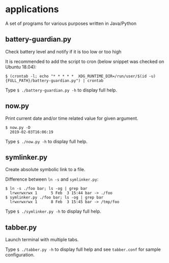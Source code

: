 # applications

A set of programs for various purposes written in Java/Python

## battery-guardian.py

Check battery level and notify if it is too low or too high

It is recommended to add the script to cron (below snippet was checked on Ubuntu 18.04):
```
$ (crontab -l; echo "* * * * *  XDG_RUNTIME_DIR=/run/user/$(id -u) {FULL_PATH}/battery-guardian.py") | crontab  
```

Type `$ ./battery-guardian.py -h` to display full help.

## now.py

Print current date and/or time related value for given argument.

```
$ now.py -D
  2019-02-03T16:06:19
```

Type `$ ./now.py -h` to display full help.

## symlinker.py

Create absolute symbolic link to a file.

Difference between `ln -s` and `symlinker.py`:
```
$ ln -s ./foo bar; ls -og | grep bar
  lrwxrwxrwx 1      5 Feb  3 15:44 bar -> ./foo
$ symlinker.py ./foo bar; ls -og | grep bar
  lrwxrwxrwx 1      8 Feb  3 15:45 bar -> /tmp/foo
```

Type `$ ./symlinker.py -h` to display full help.

## tabber.py

Launch terminal with multiple tabs.

Type `$ ./tabber.py -h` to display full help and see `tabber.conf` for sample configuration.
